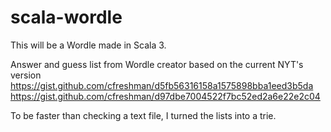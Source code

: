 # scala-wordle
This will be a Wordle made in Scala 3.

Answer and guess list from Wordle creator based on the current NYT's version
https://gist.github.com/cfreshman/d5fb56316158a1575898bba1eed3b5da
https://gist.github.com/cfreshman/d97dbe7004522f7bc52ed2a6e22e2c04

To be faster than checking a text file, I turned the lists into a trie. 
